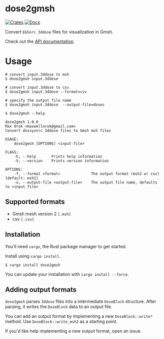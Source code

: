 # dose2gmsh
[![Crates](https://img.shields.io/crates/v/dose2gmsh.svg)](https://crates.io/crates/dose2gmsh)
[![Docs](https://docs.rs/dose2gmsh/badge.svg)](https://docs.rs/dose2gmsh/)

Convert `EGSnrc 3ddose` files for visualization in Gmsh. 

Check out the [API documentation](https://docs.rs/dose2gmsh/latest).

# Usage
```shell
# convert input.3ddose to msh
$ dose2gmsh input.3ddose

# convert input.3ddose to csv
$ dose2gmsh input.3ddose --format=csv

# specify the output file name
$ dose2gmsh input.3ddose  --output-file=doses

$ dose2gmsh --help 

dose2gmsh 1.0.0
Max Orok <maxwellorok@gmail.com>
Convert dosxyznrc 3ddose files to Gmsh msh files

USAGE:
    dose2gmsh [OPTIONS] <input-file>

FLAGS:
    -h, --help       Prints help information
    -V, --version    Prints version information

OPTIONS:
    -f, --format <format>              The output format (msh2 or csv) [default: msh2]
    -o, --output-file <output-file>    The output file name, defaults to <input_file>
```

## Supported formats 
* Gmsh mesh version 2 `[.msh]` 
* csv `[.csv]`

## Installation

You'll need `cargo`, the Rust package manager to get started. 

Install using `cargo install`. 

```shell
$ cargo install dose2gmsh
```

You can update your installation with `cargo install --force`. 

## Adding output formats 

`dose2gmsh` parses `3ddose` files into a intermediate `DoseBlock` structure. After parsing, it writes the `DoseBlock` data to an output file. 

You can add an output format by implementing a new `DoseBlock::write*` method. Use `DoseBlock::write_msh2` as a starting point.

If you'd like help implementing a new output format, open an issue.  
